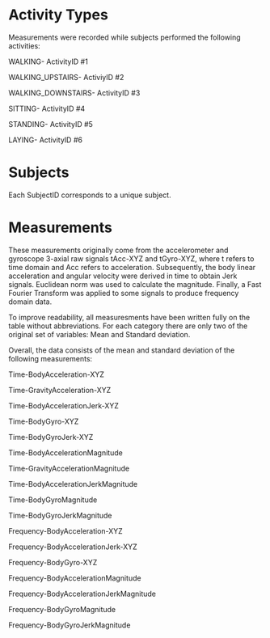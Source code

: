 #  Activity Types
Measurements were recorded while subjects performed the following activities:

WALKING- ActivityID #1

WALKING_UPSTAIRS- ActiviyID #2

WALKING_DOWNSTAIRS- ActivityID #3

SITTING- ActivityID #4

STANDING- ActivityID #5

LAYING- ActivityID #6

# Subjects

Each SubjectID corresponds to a unique subject.


# Measurements
These measurements originally come from the accelerometer and gyroscope 3-axial raw signals tAcc-XYZ and tGyro-XYZ, where t refers to time domain and Acc refers to acceleration. 
Subsequently, the body linear acceleration and angular velocity were derived in time to obtain Jerk signals.
Euclidean norm was used to calculate the magnitude.
Finally, a Fast Fourier Transform was applied to some signals to produce frequency domain data.

To improve readability, all measuresments have been written fully on the table without abbreviations. For each category there are only two of the original set of variables: Mean and Standard deviation.

Overall, the data consists of the mean and standard deviation of the following measurements:

Time-BodyAcceleration-XYZ

Time-GravityAcceleration-XYZ

Time-BodyAccelerationJerk-XYZ

Time-BodyGyro-XYZ

Time-BodyGyroJerk-XYZ

Time-BodyAccelerationMagnitude

Time-GravityAccelerationMagnitude

Time-BodyAccelerationJerkMagnitude

Time-BodyGyroMagnitude

Time-BodyGyroJerkMagnitude

Frequency-BodyAcceleration-XYZ

Frequency-BodyAccelerationJerk-XYZ

Frequency-BodyGyro-XYZ

Frequency-BodyAccelerationMagnitude

Frequency-BodyAccelerationJerkMagnitude

Frequency-BodyGyroMagnitude

Frequency-BodyGyroJerkMagnitude
